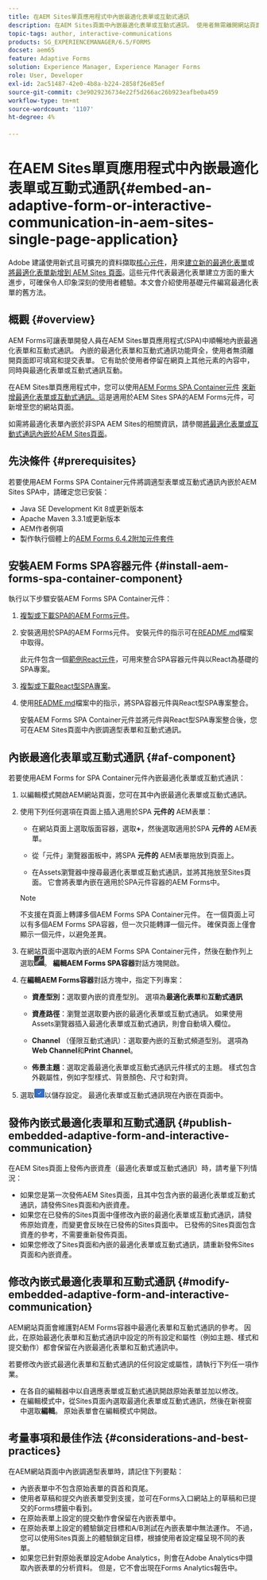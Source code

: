 ```yaml
---
title: 在AEM Sites單頁應用程式中內嵌最適化表單或互動式通訊
description: 在AEM Sites頁面中內嵌最適化表單或互動式通訊。 使用者無需離開網站頁面即可填寫及提交表單。
topic-tags: author, interactive-communications
products: SG_EXPERIENCEMANAGER/6.5/FORMS
docset: aem65
feature: Adaptive Forms
solution: Experience Manager, Experience Manager Forms
role: User, Developer
exl-id: 2ac51487-42e0-4b8a-b224-2858f26e85ef
source-git-commit: c3e9029236734e22f5d266ac26b923eafbe0a459
workflow-type: tm+mt
source-wordcount: '1107'
ht-degree: 4%

---
```


# 在AEM Sites單頁應用程式中內嵌最適化表單或互動式通訊{#embed-an-adaptive-form-or-interactive-communication-in-aem-sites-single-page-application}

<span class="preview">Adobe 建議使用新式且可擴充的資料擷取[核心元件](https://experienceleague.adobe.com/docs/experience-manager-core-components/using/adaptive-forms/introduction.html?lang=zh-Hant)，用來[建立新的最適化表單](/help/forms/using/create-an-adaptive-form-core-components.md)或[將最適化表單新增到 AEM Sites 頁面](/help/forms/using/create-or-add-an-adaptive-form-to-aem-sites-page.md)。這些元件代表最適化表單建立方面的重大進步，可確保令人印象深刻的使用者體驗。本文會介紹使用基礎元件編寫最適化表單的舊方法。</span>

## 概觀 {#overview}

AEM Forms可讓表單開發人員在AEM Sites單頁應用程式(SPA)中順暢地內嵌最適化表單和互動式通訊。 內嵌的最適化表單和互動式通訊功能齊全，使用者無須離開頁面即可填寫和提交表單。 它有助於使用者停留在網頁上其他元素的內容中，同時與最適化表單或互動式通訊互動。

在AEM Sites單頁應用程式中，您可以使用[AEM Forms SPA Container元件](../../forms/using/embed-adaptive-form-aem-sites-spa.md#af-component) [來新增最適化表單或互動式通訊。](../../forms/using/embed-adaptive-form-aem-sites-spa.md#af-component)這是適用於AEM Sites SPA的AEM Forms元件，可新增至您的網站頁面。

如需將最適化表單內嵌於非SPA AEM Sites的相關資訊，請參閱[將最適化表單或互動式通訊內嵌於AEM Sites頁面](/help/forms/using/embed-adaptive-form-aem-sites.md)。

## 先決條件 {#prerequisites}

若要使用AEM Forms SPA Container元件將調適型表單或互動式通訊內嵌於AEM Sites SPA中，請確定您已安裝：

* Java SE Development Kit 8或更新版本
* Apache Maven 3.3.1或更新版本
* AEM作者例項
* 製作執行個體上的[AEM Forms 6.4.2附加元件套件](https://helpx.adobe.com/tw/aem-forms/kb/aem-forms-releases.html)

## 安裝AEM Forms SPA容器元件 {#install-aem-forms-spa-container-component}

執行以下步驟安裝AEM Forms SPA Container元件：

1. [複製或下載SPA的AEM Forms元件](https://github.com/Adobe-Marketing-Cloud/aem-forms/tree/master/forms-spa)。
1. 安裝適用於SPA的AEM Forms元件。 安裝元件的指示可在[README.md](https://github.com/Adobe-Marketing-Cloud/aem-forms/tree/master/forms-spa#aem-form-component)檔案中取得。

   此元件包含一個[範例React元件](https://github.com/Adobe-Marketing-Cloud/aem-forms/tree/master/forms-spa/react-component)，可用來整合SPA容器元件與以React為基礎的SPA專案。

1. [複製或下載React型SPA專案](https://github.com/adobe/aem-sample-we-retail-journal)。
1. 使用[README.md](https://github.com/Adobe-Marketing-Cloud/aem-forms/tree/master/forms-spa/react-component#aem-form-react-component-for-spa---editor)檔案中的指示，將SPA容器元件與React型SPA專案整合。

   安裝AEM Forms SPA Container元件並將元件與React型SPA專案整合後，您可在AEM Sites頁面中內嵌調適型表單和互動式通訊。

## 內嵌最適化表單或互動式通訊 {#af-component}

若要使用AEM Forms for SPA Container元件內嵌最適化表單或互動式通訊：

1. 以編輯模式開啟AEM網站頁面，您可在其中內嵌最適化表單或互動式通訊。
1. 使用下列任何選項在頁面上插入適用於SPA **元件的** AEM表單：

   * 在網站頁面上選取版面容器，選取&#x200B;**+**，然後選取適用於SPA **元件的** AEM表單。

   * 從「元件」瀏覽器面板中，將SPA **元件的** AEM表單拖放到頁面上。
   * 在Assets瀏覽器中搜尋最適化表單或互動式通訊，並將其拖放至Sites頁面。 它會將表單內嵌在適用於SPA元件容器的AEM Forms中。

   >[!NOTE]
   >
   >不支援在頁面上轉譯多個AEM Forms SPA Container元件。 在一個頁面上可以有多個AEM Forms SPA容器，但一次只能轉譯一個元件。 確保頁面上僅會顯示一個元件，以避免差異。

1. 在網站頁面中選取內嵌的AEM Forms SPA Container元件，然後在動作列上選取![settings_icon](assets/settings_icon.png)。 **編輯AEM Forms SPA容器**&#x200B;對話方塊開啟。
1. 在&#x200B;**編輯AEM Forms容器**&#x200B;對話方塊中，指定下列專案：

   * **資產型別：**&#x200B;選取要內嵌的資產型別。 選項為&#x200B;**最適化表單**&#x200B;和&#x200B;**互動式通訊**

   * **資產路徑**：瀏覽並選取要內嵌的最適化表單或互動式通訊。 如果使用Assets瀏覽器插入最適化表單或互動式通訊，則會自動填入欄位。
   * **Channel** （僅限互動式通訊）：選取要內嵌的互動式頻道型別。 選項為&#x200B;**Web Channel**&#x200B;和&#x200B;**Print Channel**。

   * **佈景主題**：選取定義最適化表單或互動式通訊元件樣式的主題。 樣式包含外觀屬性，例如字型樣式、背景顏色、尺寸和對齊。

1. 選取![done_icon](assets/done_icon.png)以儲存設定。 最適化表單或互動式通訊現在內嵌在頁面中。

## 發佈內嵌式最適化表單和互動式通訊 {#publish-embedded-adaptive-form-and-interactive-communication}

在AEM Sites頁面上發佈內嵌資產（最適化表單或互動式通訊）時，請考量下列情況：

* 如果您是第一次發佈AEM Sites頁面，且其中包含內嵌的最適化表單或互動式通訊，請發佈Sites頁面和內嵌資產。
* 如果您在已發佈的Sites頁面中僅修改內嵌的最適化表單或互動式通訊，請發佈原始資產，而變更會反映在已發佈的Sites頁面中。 已發佈的Sites頁面包含資產的參考，不需要重新發佈頁面。
* 如果您修改了Sites頁面和內嵌的最適化表單或互動式通訊，請重新發佈Sites頁面和內嵌資產。

## 修改內嵌式最適化表單和互動式通訊 {#modify-embedded-adaptive-form-and-interactive-communication}

AEM網站頁面會維護對AEM Forms容器中最適化表單和互動式通訊的參考。 因此，在原始最適化表單和互動式通訊中設定的所有設定和屬性（例如主題、樣式和提交動作）都會保留在內嵌最適化表單和互動式通訊中。

若要修改內嵌式最適化表單和互動式通訊的任何設定或屬性，請執行下列任一項作業。

* 在各自的編輯器中以自適應表單或互動式通訊開啟原始表單並加以修改。
* 在編輯模式中，從Sites頁面內選取最適化表單或互動式通訊，然後在新視窗中選取&#x200B;**編輯**。 原始表單會在編輯模式中開啟。

## 考量事項和最佳作法 {#considerations-and-best-practices}

在AEM網站頁面中內嵌調適型表單時，請記住下列要點：

* 內嵌表單中不包含原始表單的頁首和頁尾。
* 使用者草稿和提交內嵌表單受到支援，並可在Forms入口網站上的草稿和已提交的Forms標籤中看到。
* 在原始表單上設定的提交動作會保留在內嵌表單中。
* 在原始表單上設定的體驗鎖定目標和A/B測試在內嵌表單中無法運作。 不過，您可以使用Sites頁面上的體驗鎖定目標，根據使用者設定檔呈現不同的表單。
* 如果您已針對原始表單設定Adobe Analytics，則會在Adobe Analytics中擷取內嵌表單的分析資料。 但是，它不會出現在Forms Analytics報告中。

